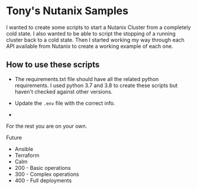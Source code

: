 # Tony's Nutanix Samples

I wanted to create some scripts to start a Nutanix Cluster from a completely cold state.  I also wanted to be able to script the stopping of a running cluster back to a cold state.  Then I started working my way through each API available from Nutanix to create a working example of each one.

## How to use these scripts

- The requirements.txt file should have all the related python requirements.  I used python 3.7 and 3.8 to create these scripts but haven't checked against other versions.

- Update the  `.env` file with the correct info.
- 
For the rest you are on your own. 

Future
- Ansible
- Terraform
- Calm
- 200 - Basic operations
- 300 - Complex operations
- 400 - Full deployments
